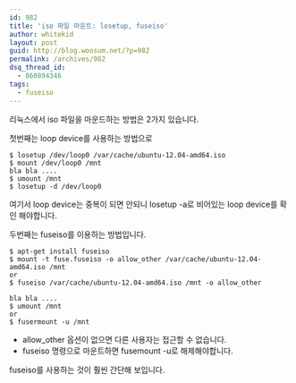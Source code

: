 ```yaml
---
id: 982
title: 'iso 파일 마운트: losetup, fuseiso'
author: whitekid
layout: post
guid: http://blog.woosum.net/?p=982
permalink: /archives/982
dsq_thread_id:
  - 860894346
tags:
  - fuseiso
---
```

리눅스에서 iso 파일을 마운드하는 방법은 2가지 있습니다.

첫번째는 loop device를 사용하는 방법으로

    $ losetup /dev/loop0 /var/cache/ubuntu-12.04-amd64.iso
    $ mount /dev/loop0 /mnt
    bla bla ....
    $ umount /mnt
    $ losetup -d /dev/loop0

여기서 loop device는 중복이 되면 안되니 losetup -a로 비어있는 loop device를 확인 해야합니다.

두번째는 fuseiso를 이용하는 방법입니다.

    $ apt-get install fuseiso
    $ mount -t fuse.fuseiso -o allow_other /var/cache/ubuntu-12.04-amd64.iso /mnt
    or
    $ fuseiso /var/cache/ubuntu-12.04-amd64.iso /mnt -o allow_other

    bla bla ....
    $ umount /mnt
    or
    $ fusermount -u /mnt

  * allow_other 옵션이 없으면 다른 사용자는 접근할 수 없습니다.
  * fuseiso 명령으로 마운트하면 fusemount -u로 해제해야합니다.

fuseiso를 사용하는 것이 훨씬 간단해 보입니다.